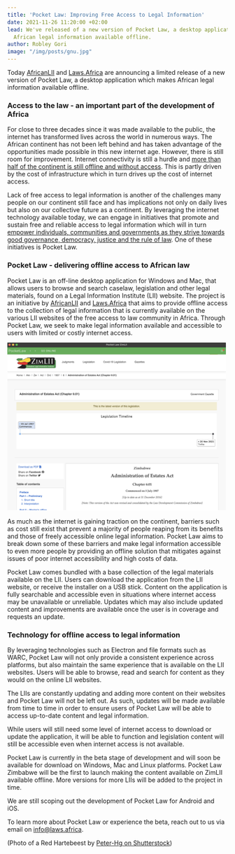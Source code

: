 ```yaml
---
title: 'Pocket Law: Improving Free Access to Legal Information'
date: 2021-11-26 11:20:00 +02:00
lead: We've released of a new version of Pocket Law, a desktop application which makes
  African legal information available offline.
author: Robley Gori
image: "/img/posts/gnu.jpg"
---
```


Today [AfricanLII](https://africanlii.org) and [Laws.Africa](https://laws.africa) are announcing a limited release of a new version of Pocket Law, a desktop application which makes African legal information available offline.


### Access to the law - an important part of the development of Africa

For close to three decades since it was made available to the public, the internet has transformed lives across the world in numerous ways. The African continent has not been left behind and has taken advantage of the opportunities made possible in this new internet age. However, there is still room for improvement. Internet connectivity is still a hurdle and [more than half of the continent is still offline and without access](https://www.gsma.com/r/wp-content/uploads/2020/09/Mobile-Internet-Connectivity-SSA-Fact-Sheet.pdf). This is partly driven by the cost of infrastructure which in turn drives up the cost of internet access.

Lack of free access to legal information is another of the challenges many people on our continent still face and has implications not only on daily lives but also on our collective future as a continent. By leveraging the internet technology available today, we can engage in initiatives that promote and sustain free and reliable access to legal information which will in turn [empower individuals, communities and governments as they strive towards good governance, democracy, justice and the rule of law](https://laws.africa/mission). One of these initiatives is Pocket Law.


### Pocket Law - delivering offline access to African law

Pocket Law is an off-line desktop application for Windows and Mac, that allows users to browse and search caselaw, legislation and other legal materials, found on a Legal Information Institute (LII) website. The project is an initiative by [AfricanLII](https://africanlii.org/) and [Laws.Africa](https://laws.africa) that aims to provide offline access to the collection of legal information that is currently available on the various LII websites of the free access to law community in Africa. Through Pocket Law, we seek to make legal information available and accessible to users with limited or costly internet access.

<img src="/img/posts/pocketlaw-zimlii.png" class="img-fluid" alt="PocketLaw in use" style="max-width: 500px">

As much as the internet is gaining traction on the continent, barriers such as cost still exist that prevent a majority of people reaping from its benefits and those of freely accessible online legal information. Pocket Law aims to break down some of these barriers and make legal information accessible to even more people by providing an offline solution that mitigates against issues of poor internet accessibility and high costs of data. 

Pocket Law comes bundled with a base collection of the legal materials available on the LII. Users can download the application from the LII website, or receive the installer on a USB stick. Content on the application is fully searchable and accessible even in situations where internet access may be unavailable or unreliable. Updates which may also include updated content and improvements are available once the user is in coverage and requests an update.


### Technology for offline access to legal information

By leveraging technologies such as Electron and file formats such as WARC, Pocket Law will not only provide a consistent experience across platforms, but also maintain the same experience that is available on the LII websites. Users will be able to browse, read and search for content as they would on the online LII websites. 

The LIIs are constantly updating and adding more content on their websites and Pocket Law will not be left out. As such, updates will be made available from time to time in order to ensure users of Pocket Law will be able to access up-to-date content and legal information.

While users will still need some level of internet access to download or update the application, it will be able to function and legislation content will still be accessible even when internet access is not available.

Pocket Law is currently in the beta stage of development and will soon be available for download on Windows, Mac and Linux platforms. Pocket Law Zimbabwe will be the first to launch making the content available on ZimLII available offline. More versions for more LIIs will be added to the project in time. 

We are still scoping out the development of Pocket Law for Android and iOS.

To learn more about Pocket Law or experience the beta, reach out to us via email on [info@laws.africa](mailto:info@laws.africa).




\(Photo of a Red Hartebeest by [Peter-Hg on Shutterstock](https://www.shutterstock.com/image-photo/red-hartebeest-late-afternoon-sun-against-1654142260))
